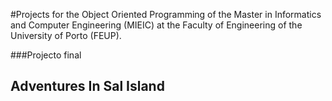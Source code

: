 #Projects for the Object Oriented Programming of the Master in Informatics and Computer Engineering (MIEIC) at the Faculty of Engineering of the University of Porto (FEUP). 


###Projecto final 

## Adventures In Sal Island



